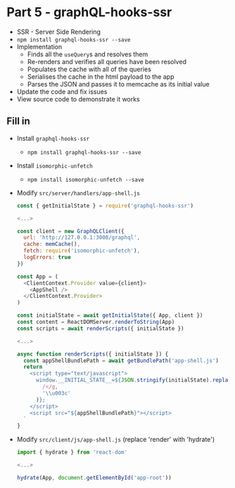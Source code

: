 # Part 5 - graphQL-hooks-ssr

- SSR - Server Side Rendering
- `npm install graphql-hooks-ssr --save`
- Implementation
  - Finds all the `useQuery`s and resolves them
  - Re-renders and verifies all queries have been resolved
  - Populates the cache with all of the queries
  - Serialises the cache in the html payload to the app
  - Parses the JSON and passes it to memcache as its initial value
- Update the code and fix issues
- View source code to demonstrate it works

## Fill in

- Install `graphql-hooks-ssr`
  - `npm install graphql-hooks-ssr --save`
- Install `isomorphic-unfetch`
  - `npm install isomorphic-unfetch --save`

- Modify `src/server/handlers/app-shell.js`
  ```js
  const { getInitialState } = require('graphql-hooks-ssr')

  <...>

  const client = new GraphQLClient({
    url: 'http://127.0.0.1:3000/graphql',
    cache: memCache(),
    fetch: require('isomorphic-unfetch'),
    logErrors: true
  })

  const App = (
    <ClientContext.Provider value={client}>
      <AppShell />
    </ClientContext.Provider>
  )

  const initialState = await getInitialState({ App, client })
  const content = ReactDOMServer.renderToString(App)
  const scripts = await renderScripts({ initialState })

  <...>

  async function renderScripts({ initialState }) {
    const appShellBundlePath = await getBundlePath('app-shell.js')
    return `
      <script type="text/javascript">
        window.__INITIAL_STATE__=${JSON.stringify(initialState).replace(
          /</g,
          '\\u003c'
        )};
      </script>
      <script src="${appShellBundlePath}"></script>
    `
  }
  ```

- Modify `src/client/js/app-shell.js` (replace 'render' with 'hydrate')
  ```js
  import { hydrate } from 'react-dom'

  <...>

  hydrate(App, document.getElementById('app-root'))
  ```
